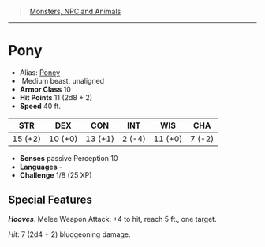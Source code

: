 ﻿> [Monsters, NPC and Animals](srd_monsters.md)

---

# Pony

- Alias: [Poney](hd_monsters_poney.md)
-  Medium beast, unaligned
- **Armor Class** 10
- **Hit Points** 11 (2d8 + 2)
- **Speed** 40 ft.

|STR|DEX|CON|INT|WIS|CHA|
|---|---|---|---|---|---|
|15 (+2)|10 (+0)|13 (+1)| 2 (-4)|11 (+0)| 7 (-2)|

- **Senses** passive Perception 10
- **Languages** -
- **Challenge** 1/8 (25 XP)

## Special Features

**_Hooves_**. Melee Weapon Attack: +4 to hit, reach 5 ft., one target.

_Hit_: 7 (2d4 + 2) bludgeoning damage.

